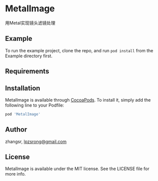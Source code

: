 # MetalImage
用Metal实现镜头滤镜处理
## Example

To run the example project, clone the repo, and run `pod install` from the Example directory first.

## Requirements

## Installation

MetalImage is available through [CocoaPods](https://cocoapods.org). To install
it, simply add the following line to your Podfile:

```ruby
pod 'MetalImage'
```

## Author

zhangsr, lpzsrong@gmail.com

## License

MetalImage is available under the MIT license. See the LICENSE file for more info.
